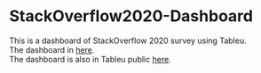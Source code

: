# StackOverflow2020-Dashboard
This is a dashboard of StackOverflow 2020 survey using Tableu. <br />
The dashboard in [here](https://mohamadalissa.github.io/StackOverflow2020-Dashboard/). <br />
The dashboard is also in Tableu public [here](https://public.tableau.com/views/StackOverflow2020/Dashboard1?:language=en-US&:display_count=n&:origin=viz_share_link).
